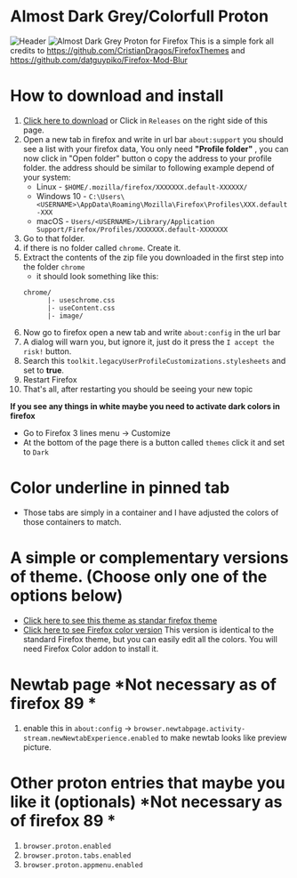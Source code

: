 # Almost Dark Grey/Colorfull Proton
![Header](almostdarkColorfullprotonpreview.webp "Almost Dark Colorfull Proton for Firefox")
![](almostdarkGreyprotonpreview.webp "Almost Dark Grey Proton for Firefox")
This is a simple fork all credits to https://github.com/CristianDragos/FirefoxThemes and https://github.com/datguypiko/Firefox-Mod-Blur

# How to download and install
1. [Click here to download](https://github.com/Neikon/Almost-Dark-Grey-Colorfull-Proton---FirefoxCSS-Themes/releases) or Click in `Releases` on the right side of this page.
2. Open a new tab in firefox and write in url bar `about:support` you should see a list with your firefox data, You only need **"Profile folder"** , you can now click in "Open folder" button o copy the address to your profile folder.
    the address should be similar to following example depend of your system:
    + Linux - `$HOME/.mozilla/firefox/XXXXXXX.default-XXXXXX/`
	+ Windows 10 - `C:\Users\<USERNAME>\AppData\Roaming\Mozilla\Firefox\Profiles\XXX.default-XXX`
	+ macOS - `Users/<USERNAME>/Library/Application Support/Firefox/Profiles/XXXXXXX.default-XXXXXXX`
3. Go to that folder.
4. if there is no folder called `chrome`. Create it.
5. Extract the contents of the zip file you downloaded in the first step into the folder `chrome`
    + it should look something like this: 
    ```
    chrome/
          |- useschrome.css
          |- useContent.css
          |- image/
    ```
6. Now go to firefox open a new tab and write `about:config` in the url bar
7. A dialog will warn you, but ignore it, just do it press the `I accept the risk!` button.
8. Search this `toolkit.legacyUserProfileCustomizations.stylesheets` and set to **true**.
9. Restart Firefox
10. That's all, after restarting you should be seeing your new topic

**If you see any things in white maybe you need to activate dark colors in firefox**
 + Go to Firefox 3 lines menu -> Customize
 + At the bottom of the page there is a button called `themes` click it and set to `Dark`

# Color underline in pinned tab
+ Those tabs are simply in a container and I have adjusted the colors of those containers to match.

# A simple or complementary versions of theme. (Choose only one of the options below)
+ [Click here to see this theme as standar firefox theme](https://addons.mozilla.org/es/firefox/addon/almost-dark-proton/)
+ [Click here to see Firefox color version](https://color.firefox.com/?theme=XQAAAAIDBAAAAAAAAABBKYhm849SCicxcUapi38oKRicm6da8pG5gjJb-G_pjPXQAkFXTZounwBsJxx0SrOzT7tu4xqlg59IWzEQl19rU_THuaU5NMCRHVgRdZ4FokWwvLRzUDj_kU6oP0t2qTl9Y9w8LnJ_HIeeBQNFViuLYPUqvxM5e29ewwY9emkRgUXHd-8ZDhZxjC6YMT0poIWDgH6plF6RkLXb3PrhBUK5E1rzuMVlDRK2Ev2Iap6fvmuIOSU4_Cyp0o5szlba69TXYSDs7BTsYliddWsU9j9w29agrg6IPKQzxQp5-4jedJu38-pFJkCPjMqrc5MBLnTKGcozjGq5vu6EoXVeqAiX_9Tpquzom0fFcZ6WQxXPByBzR7ouiDZ0cBeJUQeriNpilnV77FMdahFrIPbzkg3OCSuSYQDKeslIuu_INEY_tCz0dwBoJSmWS5JN6Fxk2gLtsKOG0LXGA-fTeMNCVwcDi6esp4gMa91p3MYy4SRNX__wsgV5) This version is identical to the standard Firefox theme, but you can easily edit all the colors. You will need Firefox Color addon to install it.


# Newtab page *Not necessary as of firefox 89 *
1. enable this in `about:config` -> `browser.newtabpage.activity-stream.newNewtabExperience.enabled` to make newtab looks like preview picture.

# Other proton entries that maybe you like it (optionals) *Not necessary as of firefox 89 *
1. `browser.proton.enabled`
2. `browser.proton.tabs.enabled`
3. `browser.proton.appmenu.enabled`



